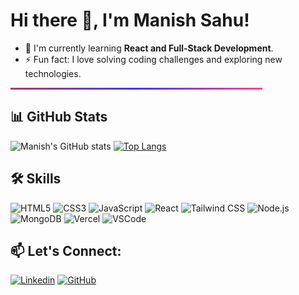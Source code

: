 # Hi there 👋, I'm Manish Sahu!

- 🌱 I'm currently learning **React and Full-Stack Development**.
- ⚡ Fun fact: I love solving coding challenges and exploring new technologies.

<p align="center"><hr style="height: 3px; background: linear-gradient(90deg, rgba(180,58,89,1) 0%, rgba(40,29,253,0.891) 50%, rgba(252,69,140,1) 100%); border: none; width: 80%;"/></p>

## 📊 GitHub Stats
![Manish's GitHub stats](https://github-readme-stats.vercel.app/api?username=Manishsahu116&show_icons=true&theme=radical)
[![Top Langs](https://github-readme-stats.vercel.app/api/top-langs/?username=Manishsahu116&layout=compact)](https://github.com/anuraghazra/github-readme-stats)

## 🛠 Skills
![HTML5](https://img.shields.io/badge/-HTML5-E34F26?style=flat&logo=html5&logoColor=white)
![CSS3](https://img.shields.io/badge/-CSS3-1572B6?style=flat&logo=css3)
![JavaScript](https://img.shields.io/badge/-JavaScript-F7DF1E?style=flat&logo=javascript&logoColor=black)
![React](https://img.shields.io/badge/-React-61DAFB?style=flat&logo=react&logoColor=black)
![Tailwind CSS](https://img.shields.io/badge/-Tailwind%20CSS-38B2AC?style=flat&logo=tailwind-css&logoColor=white)
![Node.js](https://img.shields.io/badge/-Node.js-339933?style=flat&logo=node.js&logoColor=white)
![MongoDB](https://img.shields.io/badge/-MongoDB-47A248?style=flat&logo=mongodb&logoColor=white)
![Vercel](https://img.shields.io/badge/-Vercel-000000?style=flat&logo=vercel&logoColor=white)
![VSCode](https://img.shields.io/badge/-VS%20Code-007ACC?style=flat&logo=visual-studio-code&logoColor=white)


## 📫 Let's Connect:
[![Linkedin](https://img.shields.io/badge/-Manish%20Sahu-blue?style=flat&logo=Linkedin&logoColor=white&link=https://www.linkedin.com/in/manish-sahu)](https://www.linkedin.com/in/manish-sahu)
[![GitHub](https://img.shields.io/badge/-Manishsahu116-black?style=flat&logo=github&link=https://github.com/Manishsahu116)](https://github.com/Manishsahu116)
